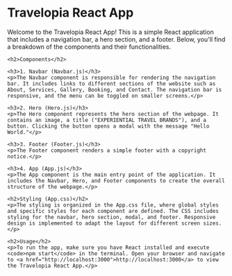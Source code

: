  <h1>Travelopia React App</h1>
    <p>Welcome to the Travelopia React App! This is a simple React application that includes a navigation bar, a hero section, and a footer. Below, you'll find a breakdown of the components and their functionalities.</p>

    <h2>Components</h2>

    <h3>1. Navbar (Navbar.js)</h3>
    <p>The Navbar component is responsible for rendering the navigation bar. It includes links to different sections of the website such as About, Services, Gallery, Booking, and Contact. The navigation bar is responsive, and the menu can be toggled on smaller screens.</p>

    <h3>2. Hero (Hero.js)</h3>
    <p>The Hero component represents the hero section of the webpage. It contains an image, a title ("EXPERIENTIAL TRAVEL BRANDS"), and a button. Clicking the button opens a modal with the message "Hello World."</p>

    <h3>3. Footer (Footer.js)</h3>
    <p>The Footer component renders a simple footer with a copyright notice.</p>

    <h3>4. App (App.js)</h3>
    <p>The App component is the main entry point of the application. It includes the Navbar, Hero, and Footer components to create the overall structure of the webpage.</p>

    <h2>Styling (App.css)</h2>
    <p>The styling is organized in the App.css file, where global styles and specific styles for each component are defined. The CSS includes styling for the navbar, hero section, modal, and footer. Responsive design is implemented to adapt the layout for different screen sizes.</p>

    <h2>Usage</h2>
    <p>To run the app, make sure you have React installed and execute <code>npm start</code> in the terminal. Open your browser and navigate to <a href="http://localhost:3000">http://localhost:3000</a> to view the Travelopia React App.</p>
